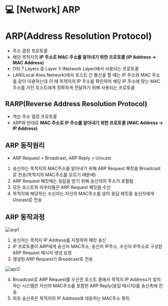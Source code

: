 💻 [Network] ARP
=================

# ARP(Address Resolution Protocol)
* 주소 결정 프로토콜
* 해당 목적지의 **IP 주소로 MAC 주소를 알아내기 위한 프로토콜 (IP Address → MAC Address)** 
* OSI 7 Layers 중 Layer 3 (Network Layer)에서 사용되는 프로토콜
* LAN(Local Area Network)에서 호스트 간 통신을 할 때는 IP 주소와 MAC 주소를 같이 이용하는데 이 때 목적지의 IP 주소를 확인하여 해당 IP 주소에 맞는 MAC 주소를 가진 호스트에게 정확하게 전달하기 위해 사용되는 프로토콜

## RARP(Reverse Address Resolution Protocol)
* 역순 주소 결정 프로토콜
* ARP와 반대로 **MAC 주소로 IP 주소를 알아내기 위한 프로토콜 (MAC Address → IP Address)**

## ARP 동작원리

* ARP Request = Broadcast, ARP Reply = Unicast
1. 송신자는 목적지의 MAC주소를 알아내기 위해 ARP Request 패킷을 Broadcast로 전송(목적지의 MAC주소를 모르기 때문에) 
2. ARP Request 패킷에는 응답을 받기 위해 송신자의 주소가 포함됨
3. 모든 호스트와 라우터들은 ARP Request 패킷을 수신
4. 목적지에 해당하는 수신자는 자신의 MAC주소를 넣어 응답 패킷을 송신자에게 Unicast로 전송

## ARP 동작과정
   
![arp1](https://user-images.githubusercontent.com/57285121/116058962-54fe9e00-a6bb-11eb-871f-4de7edfc0474.PNG)
   
1. 송신자는 목적지 IP Address를 지정하여 패킷 송신   
2. IP 프로토콜이 ARP에게 송신자 MAC주소, 송신자 IP주소, 수신자 IP주소로 구성된 ARP Request 메시지 생성 요청   
3. 생성된 ARP Request가 Broadcast로 전송  
   
![apr2](https://user-images.githubusercontent.com/57285121/116060350-c3902b80-a6bc-11eb-972e-7b49728906eb.PNG)
   
4. Broadcast로 ARP Request를 수신한 호스트 중에서 목적지 IP Address가 일치하는 시스템은 자신의 MAC주소를 포함한 ARP Reply(응답 메시지)를 송신측에 전송   
5. 최초 송신측은 목적지의 IP Address에 대응하는 MAC주소 획득   
